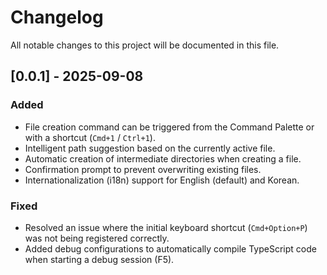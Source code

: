 # Changelog

All notable changes to this project will be documented in this file.

## [0.0.1] - 2025-09-08

### Added

*   File creation command can be triggered from the Command Palette or with a shortcut (`Cmd+1` / `Ctrl+1`).
*   Intelligent path suggestion based on the currently active file.
*   Automatic creation of intermediate directories when creating a file.
*   Confirmation prompt to prevent overwriting existing files.
*   Internationalization (i18n) support for English (default) and Korean.

### Fixed

*   Resolved an issue where the initial keyboard shortcut (`Cmd+Option+P`) was not being registered correctly.
*   Added debug configurations to automatically compile TypeScript code when starting a debug session (F5).
